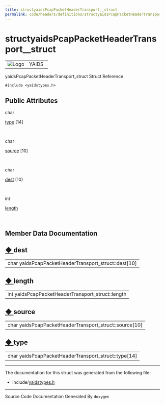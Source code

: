 ```yaml
---
title: structyaidsPcapPacketHeaderTransport__struct
permalink: code/headers/definitions/structyaidsPcapPacketHeaderTransport__struct
---
```

# structyaidsPcapPacketHeaderTransport__struct

<table>
<colgroup>
<col style="width: 50%" />
<col style="width: 50%" />
</colgroup>
<tbody>
<tr class="odd">
<td><img src="/yaids.png" alt="Logo" /></td>
<td><div id="projectname">
YAIDS
</div></td>
</tr>
</tbody>
</table>


yaidsPcapPacketHeaderTransport\_struct Struct Reference

`#include <yaidstypes.h>`

<span id="pub-attribs"></span> Public Attributes
------------------------------------------------

char 

<a href="/code/headers/definitions/structyaidsPcapPacketHeaderTransport__struct#a037aaf58b09a2c4fb20b2ad9f1ac866f" class="el">type</a>
\[14\]

 

char 

<a href="/code/headers/definitions/structyaidsPcapPacketHeaderTransport__struct#a8e1d35d8914a93925f32e2150d00e86a" class="el">source</a>
\[10\]

 

char 

<a href="/code/headers/definitions/structyaidsPcapPacketHeaderTransport__struct#ad4dbebda3d0d5e4b6bdc02d1a6afc6ca" class="el">dest</a>
\[10\]

 

int 

<a href="/code/headers/definitions/structyaidsPcapPacketHeaderTransport__struct#a6cc800c0cef4a7bb8b03b33e45cf7c67" class="el">length</a>

 

Member Data Documentation
-------------------------

<span id="ad4dbebda3d0d5e4b6bdc02d1a6afc6ca"></span>

<span class="permalink">[◆ ](#ad4dbebda3d0d5e4b6bdc02d1a6afc6ca)</span>dest
---------------------------------------------------------------------------

<table>
<tbody>
<tr class="odd">
<td>char yaidsPcapPacketHeaderTransport_struct::dest[10]</td>
</tr>
</tbody>
</table>

<span id="a6cc800c0cef4a7bb8b03b33e45cf7c67"></span>

<span class="permalink">[◆ ](#a6cc800c0cef4a7bb8b03b33e45cf7c67)</span>length
-----------------------------------------------------------------------------

<table>
<tbody>
<tr class="odd">
<td>int yaidsPcapPacketHeaderTransport_struct::length</td>
</tr>
</tbody>
</table>

<span id="a8e1d35d8914a93925f32e2150d00e86a"></span>

<span class="permalink">[◆ ](#a8e1d35d8914a93925f32e2150d00e86a)</span>source
-----------------------------------------------------------------------------

<table>
<tbody>
<tr class="odd">
<td>char yaidsPcapPacketHeaderTransport_struct::source[10]</td>
</tr>
</tbody>
</table>

<span id="a037aaf58b09a2c4fb20b2ad9f1ac866f"></span>

<span class="permalink">[◆ ](#a037aaf58b09a2c4fb20b2ad9f1ac866f)</span>type
---------------------------------------------------------------------------

<table>
<tbody>
<tr class="odd">
<td>char yaidsPcapPacketHeaderTransport_struct::type[14]</td>
</tr>
</tbody>
</table>

------------------------------------------------------------------------

The documentation for this struct was generated from the following file:

-   include/<a href="/code/headers/yaidstypes" class="el">yaidstypes.h</a>

------------------------------------------------------------------------

<span class="small">Source Code Documentation Generated By `doxygen`</span>  
